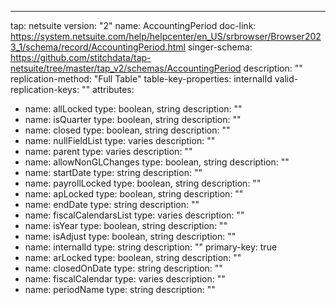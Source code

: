 ---
tap: netsuite
version: "2"
name: AccountingPeriod
doc-link: https://system.netsuite.com/help/helpcenter/en_US/srbrowser/Browser2023_1/schema/record/AccountingPeriod.html
singer-schema: https://github.com/stitchdata/tap-netsuite/tree/master/tap_v2/schemas/AccountingPeriod
description: ""
replication-method: "Full Table"
table-key-properties: internalId
valid-replication-keys: ""
attributes:
- name: allLocked
  type: boolean, string
  description: ""
- name: isQuarter
  type: boolean, string
  description: ""
- name: closed
  type: boolean, string
  description: ""
- name: nullFieldList
  type: varies
  description: ""
- name: parent
  type: varies
  description: ""
- name: allowNonGLChanges
  type: boolean, string
  description: ""
- name: startDate
  type: string
  description: ""
- name: payrollLocked
  type: boolean, string
  description: ""
- name: apLocked
  type: boolean, string
  description: ""
- name: endDate
  type: string
  description: ""
- name: fiscalCalendarsList
  type: varies
  description: ""
- name: isYear
  type: boolean, string
  description: ""
- name: isAdjust
  type: boolean, string
  description: ""
- name: internalId
  type: string
  description: ""
  primary-key: true
- name: arLocked
  type: boolean, string
  description: ""
- name: closedOnDate
  type: string
  description: ""
- name: fiscalCalendar
  type: varies
  description: ""
- name: periodName
  type: string
  description: ""
